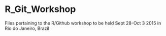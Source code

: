 # R_Git_Workshop
Files pertaining to the R/Github workshop to be held Sept 28-Oct 3 2015 in Rio do Janeiro, Brazil
